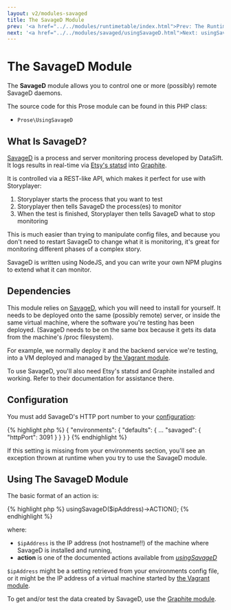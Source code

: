```yaml
---
layout: v2/modules-savaged
title: The SavageD Module
prev: '<a href="../../modules/runtimetable/index.html">Prev: The RuntimeTable Module</a>'
next: '<a href="../../modules/savaged/usingSavageD.html">Next: usingSavageD()</a>'
---
```


# The SavageD Module

The __SavageD__ module allows you to control one or more (possibly) remote SavageD daemons.

The source code for this Prose module can be found in this PHP class:

* `Prose\UsingSavageD`

## What Is SavageD?

[SavageD](https://github.com/datasift/SavageD) is a process and server monitoring process developed by DataSift.  It logs results in real-time via [Etsy's statsd](https://github.com/etsy/statsd) into [Graphite](https://github.com/graphite-project).

It is controlled via a REST-like API, which makes it perfect for use with Storyplayer:

1. Storyplayer starts the process that you want to test
1. Storyplayer then tells SavageD the process(es) to monitor
1. When the test is finished, Storyplayer then tells SavageD what to stop monitoring

This is much easier than trying to manipulate config files, and because you don't need to restart SavageD to change what it is monitoring, it's great for monitoring different phases of a complex story.

SavageD is written using NodeJS, and you can write your own NPM plugins to extend what it can monitor.

## Dependencies

This module relies on [SavageD](https://github.com/datasift/SavageD), which you will need to install for yourself.  It needs to be deployed onto the same (possibly remote) server, or inside the same virtual machine, where the software you're testing has been deployed.  (SavageD needs to be on the same box because it gets its data from the machine's /proc filesystem).

For example, we normally deploy it and the backend service we're testing, into a VM deployed and managed by [the Vagrant module](../modules/vagrant.html).

To use SavageD, you'll also need Etsy's statsd and Graphite installed and working.  Refer to their documentation for assistance there.

## Configuration

You must add SavageD's HTTP port number to your [configuration](../../stories/configuration.html):

{% highlight php %}
{
	"environments": {
		"defaults": {
			...
			"savaged": {
				"httpPort": 3091
			}
		}
	}
}
{% endhighlight %}

If this setting is missing from your environments section, you'll see an exception thrown at runtime when you try to use the SavageD module.

## Using The SavageD Module

The basic format of an action is:

{% highlight php %}
usingSavageD($ipAddress)->ACTION();
{% endhighlight %}

where:

* `$ipAddress` is the IP address (not hostname!!) of the machine where SavageD is installed and running,
* __action__ is one of the documented actions available from _[usingSavageD](usingSavageD.html)_

`$ipAddress` might be a setting retrieved from your environments config file, or it might be the IP address of a virtual machine started by [the Vagrant module](../modules/vagrant.html).

To get and/or test the data created by SavageD, use the [Graphite module](../graphite/index.html).